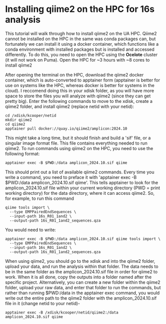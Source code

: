 # Installing qiime2 on the HPC for 16s analysis

This tutorial will walk through how to install qiime2 on the UA HPC. Qiime2 cannot be installed on the HPC in the same was conda packages can, but fortunately we can install it using a docker container, which functions like a conda environment with installed packages but is installed and accessed differently. To do this, you need to open the HPC using the **Ocelote** cluster (it will not work on Puma). Open the HPC for ~3 hours with ~8 cores to install qiime2

After opening the terminal on the HPC, download the qiime2 docker container, which is auto-converted to apptainer form (apptainer is better for use on systems like the HPC, whereas docker is better for systems in the cloud). I reccomend doing this in your xdisk folder, as you will have more space to store the files you will analyze with qiime2 (since they can get pretty big). Enter the following commands to move to the xdisk, create a qiime2 folder, and install qiime2 (replace netid with your netid):
```
cd /xdisk/kcooper/netid
mkdir qiime2
cd qiime2
apptainer pull docker://quay.io/qiime2/amplicon:2024.10
```
This might take a long time, but it should finish and build a 'sif' file, or a singular image format file. This file contains everything needed to run qiime2. To run commands using qiime2 on the HPC, you need to use the following format:
```
apptainer exec -B $PWD:/data amplicon_2024.10.sif qiime
```
This should print out a list of available qiime2 commands. Every time you write a command, you need to preface it with 'apptainer exec -B $PWD:/data amplicon_2024.10.sif qiime'. This tells apptainer to look for the amplicon_2024.10.sif file within your current working directory (PWD = print working directory) for the data directory, where it can access qiime2. So, for example, to run this command
```
qiime tools import \
  --type EMPPairedEndSequences \
  --input-path 16s_R01_1and2 \
  --output-path 16s_R01_1and2_sequences.qza
```
You would need to write:
```
apptainer exec -B $PWD:/data amplicon_2024.10.sif qiime tools import \
  --type EMPPairedEndSequences \
  --input-path 16s_R01_1and2 \
  --output-path 16s_R01_1and2_sequences.qza
```
When using qiime2, you should go to the xdisk and into the qiime2 folder, upload your data, and run the analysis within that folder. The data needs to be in the same folder as the amplicon_2024.10.sif file in order for qiime2 to work. When it is all done, copy the outputs into a folder named after the specific project. Alternatively, you can create a new folder within the qiime2 folder, upload your raw data, and enter that folder to run the commands, but rather than running $PWD:/data in the apptainer exec command, you would write out the entire path to the qiime2 folder with the amplicon_2024.10.sif file in it (change netid to your netid)- 
```
apptainer exec -B /xdisk/kcooper/netid/qiime2:/data amplicon_2024.10.sif qiime
```



